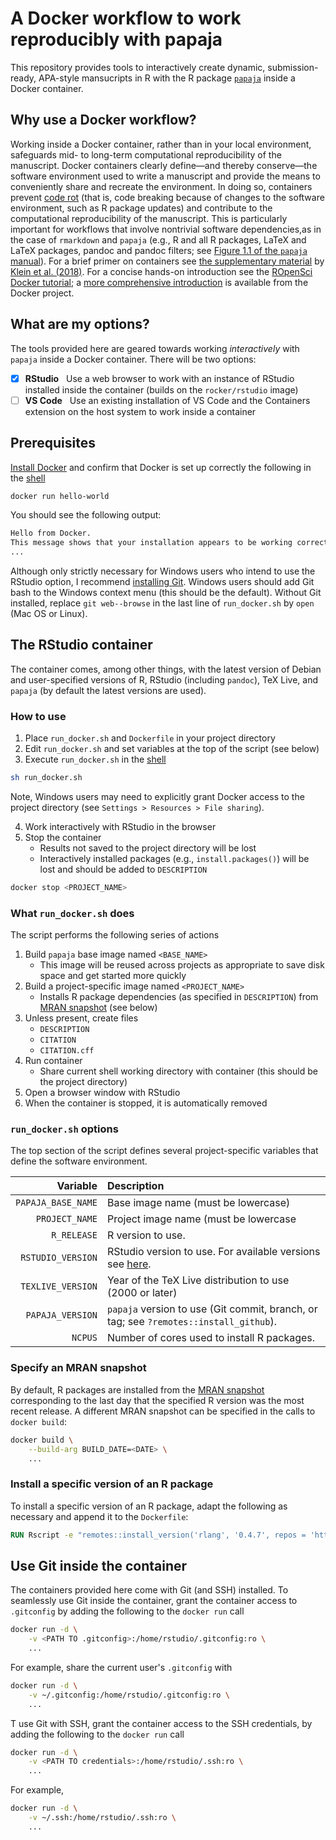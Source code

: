 # A Docker workflow to work reproducibly with papaja

<!-- Add logo of the papaja riding the Docker whale -->

This repository provides tools to interactively create dynamic, submission-ready, APA-style mansucripts in R with the R package [`papaja`](https://github.com/crsh/papaja) inside a Docker container.

## Why use a Docker workflow?

Working inside a Docker container, rather than in your local environment, safeguards mid- to long-term computational reproducibility of the manuscript.
Docker containers clearly define—and thereby conserve—the software environment used to write a manuscript and provide the means to conveniently share and recreate the environment.
In doing so, containers prevent [code rot](https://en.wikipedia.org/wiki/Software_rot) (that is, code breaking because of changes to the software environment, such as R package updates) and contribute to the computational reproducibility of the manuscript.
This is particularly important for workflows that involve nontrivial software dependencies,as in the case of `rmarkdown` and `papaja` (e.g., R and all R packages, LaTeX and LaTeX packages, pandoc and pandoc filters; see [Figure 1.1 of the `papaja` manual](http://frederikaust.com/papaja_man/introduction.html#fig:compilation-process-diagram)).
For a brief primer on containers see [the supplementary material](https://psych-transparency-guide.uni-koeln.de/analytic-reproducibility.html#document-hardware-and-software-used-for-analyses) by [Klein et al. (2018)](http://frederikaust.com/papaja_man/references.html#ref-klein_practical_2018).
For a concise hands-on introduction see the [ROpenSci Docker tutorial](https://ropenscilabs.github.io/r-docker-tutorial/); a [more comprehensive introduction](https://docker-curriculum.com/) is available from the Docker project.


## What are my options?

The tools provided here are geared towards working *interactively* with `papaja` inside a Docker container.
There will be two options:

- [X] **RStudio** &nbsp; Use a web browser to work with an instance of RStudio installed inside the container (builds on the `rocker/rstudio` image)
- [ ] **VS Code** &nbsp; Use an existing installation of VS Code and the Containers extension on the host system to work inside a container

<!-- Install a specific version of pandoc instead? -->


## Prerequisites

[Install Docker](https://docs.docker.com/get-docker/) and confirm that Docker is set up correctly the following in the [shell](https://happygitwithr.com/shell.html)

~~~bash
docker run hello-world
~~~

You should see the following output:

~~~txt
Hello from Docker.
This message shows that your installation appears to be working correctly.
...
~~~

Although only strictly necessary for Windows users who intend to use the RStudio option, I recommend [installing Git](https://happygitwithr.com/install-git.html).
Windows users should add Git bash to the Windows context menu (this should be the default).
Without Git installed, replace `git web--browse` in the last line of `run_docker.sh` by `open` (Mac OS or Linux).


## The RStudio container

The container comes, among other things, with the latest version of Debian and user-specified versions of R, RStudio (including `pandoc`), TeX Live, and `papaja` (by default the latest versions are used).

### How to use

1. Place `run_docker.sh` and `Dockerfile` in your project directory
2. Edit `run_docker.sh` and set variables at the top of the script (see below)
3. Execute `run_docker.sh` in the [shell](https://happygitwithr.com/shell.html)

~~~bash
sh run_docker.sh
~~~

Note, Windows users may need to explicitly grant Docker access to the project directory (see `Settings > Resources > File sharing`).

4. Work interactively with RStudio in the browser
5. Stop the container
   - Results not saved to the project directory will be lost
   - Interactively installed packages (e.g., `install.packages()`) will be lost and should be added to `DESCRIPTION`

~~~bash
docker stop <PROJECT_NAME>
~~~


### What `run_docker.sh` does

The script performs the following series of actions

1. Build `papaja` base image named `<BASE_NAME>`
    - This image will be reused across projects as appropriate to save disk space and get started more quickly
2. Build a project-specific image named `<PROJECT_NAME>`
    - Installs R package dependencies (as specified in `DESCRIPTION`) from [MRAN snapshot](https://mran.microsoft.com/documents/rro/reproducibility) (see below)
3. Unless present, create files
    - `DESCRIPTION`
    - `CITATION`
    - `CITATION.cff`
4. Run container
    - Share current shell working directory with container (this should be the project directory)
5. Open a browser window with RStudio
6. When the container is stopped, it is automatically removed


### `run_docker.sh` options

The top section of the script defines several project-specific variables that define the software environment.

| Variable           | Description                                                                                                        |
| -----------------: | :----------------------------------------------------------------------------------------------------------------- |
| `PAPAJA_BASE_NAME` | Base image name (must be lowercase)                                                                          |
| `PROJECT_NAME`     | Project image name (must be lowercase                                                                       |
| `R_RELEASE`        | R version to use.                                                                                                  |
| `RSTUDIO_VERSION`  | RStudio version to use. For available versions see [here](https://www.rstudio.com/products/rstudio/release-notes/). |
| `TEXLIVE_VERSION`  | Year of the TeX Live distribution to use (2000 or later)                                    |
| `PAPAJA_VERSION`   | `papaja` version to use (Git commit, branch, or tag; see `?remotes::install_github`).                              |
| `NCPUS`            | Number of cores used to install R packages.                                                                        | 

### Specify an MRAN snapshot

By default, R packages are installed from the [MRAN snapshot](https://mran.microsoft.com/documents/rro/reproducibility) corresponding to the last day that the specified R version was the most recent release.
A different MRAN snapshot can be specified in the calls to `docker build`:

~~~bash
docker build \
    --build-arg BUILD_DATE=<DATE> \
    ...
~~~

### Install a specific version of an R package

To install a specific version of an R package, adapt the following as necessary and append it to the `Dockerfile`:

~~~Dockerfile
RUN Rscript -e "remotes::install_version('rlang', '0.4.7', repos = 'http://cran.us.r-project.org', upgrade = FALSE, Ncpus = $NCPUS)"
~~~

## Use Git inside the container

The containers provided here come with Git (and SSH) installed.
To seamlessly use Git inside the container, grant the container access to `.gitconfig` by adding the following to the `docker run` call

~~~bash
docker run -d \
    -v <PATH TO .gitconfig>:/home/rstudio/.gitconfig:ro \
    ...
~~~

For example, share the current user's `.gitconfig` with

~~~bash
docker run -d \
    -v ~/.gitconfig:/home/rstudio/.gitconfig:ro \
    ...
~~~

T use Git with SSH, grant the container access to the SSH credentials, by adding the following to the `docker run` call

~~~bash
docker run -d \
    -v <PATH TO credentials>:/home/rstudio/.ssh:ro \
    ...
~~~

For example,

~~~bash
docker run -d \
    -v ~/.ssh:/home/rstudio/.ssh:ro \
    ...
~~~
